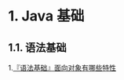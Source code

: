 # 1. Java 基础

## 1.1. 语法基础

1.[『语法基础』面向对象有哪些特性](https://bntang.yby6.com/2024/03/06/%E9%9D%A2%E8%AF%95%E9%A2%98/Java/Java%20%E5%9F%BA%E7%A1%80/01-%E3%80%8E%E8%AF%AD%E6%B3%95%E5%9F%BA%E7%A1%80%E3%80%8F%E9%9D%A2%E5%90%91%E5%AF%B9%E8%B1%A1%E6%9C%89%E5%93%AA%E4%BA%9B%E7%89%B9%E6%80%A7)

